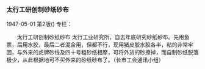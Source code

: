 ### 太行工研创制砂纸砂布

1947-05-01
第2版()
专栏：

　　太行工研创制砂纸砂布
    太行工业研究所，自去年底研究砂纸砂布。先用鱼票，后用水胶，最后二者混合用，但都不行，现用猪皮胶水胶各半，粘的非常牢固，与外来的虎牌砂线及四十号粗砂纸相摩，可将外货的砂擦掉，而自制砂纸脱落极少，从此根据地可不买外来的砂纸砂布了。（长市工会通讯小组）
